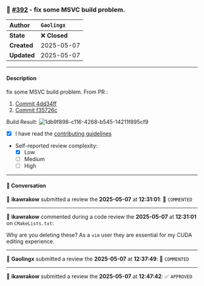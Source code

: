 ### 🐛 [#392](https://github.com/ikawrakow/ik_llama.cpp/pull/392) - fix some MSVC build problem.

| **Author** | `Gaolingx` |
| :--- | :--- |
| **State** | ❌ **Closed** |
| **Created** | 2025-05-07 |
| **Updated** | 2025-05-07 |

---

#### Description

fix some MSVC build problem.
From PR :
1. [Commit 4dd34ff](https://github.com/ggml-org/llama.cpp/commit/4dd34ff83165a483ebff7bd43621b28490fa1fd6)
2. [Commit f35726c](https://github.com/ggml-org/llama.cpp/commit/f35726c2fb0a824246e004ab4bedcde37f3f0dd0)

Build Result:
![1db9f898-c116-4268-b545-14211f895cf9](https://github.com/user-attachments/assets/1ce36d3f-abc9-4c69-80fb-81d178f56614)

- [x] I have read the [contributing guidelines](https://github.com/ggerganov/llama.cpp/blob/master/CONTRIBUTING.md)
- Self-reported review complexity:
  - [x] Low
  - [ ] Medium
  - [ ] High

---

#### 💬 Conversation

👤 **ikawrakow** submitted a review the **2025-05-07** at **12:31:01**: 💬 `COMMENTED`

---

👤 **ikawrakow** commented during a code review the **2025-05-07** at **12:31:01** on `CMakeLists.txt`:<br>

Why are you deleting these? As a `vim` user they are essential for my CUDA editing experience.

---

👤 **Gaolingx** submitted a review the **2025-05-07** at **12:37:49**: 💬 `COMMENTED`

---

👤 **ikawrakow** submitted a review the **2025-05-07** at **12:47:42**: ✅ `APPROVED`